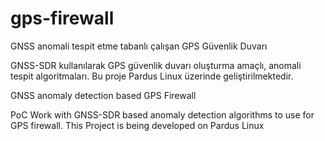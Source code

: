 # gps-firewall
GNSS anomali tespit etme tabanlı çalışan GPS Güvenlik Duvarı

GNSS-SDR kullanılarak GPS güvenlik duvarı oluşturma amaçlı, anomali tespit algoritmaları. 
Bu proje Pardus Linux üzerinde geliştirilmektedir.




GNSS anomaly detection based GPS Firewall

PoC Work with GNSS-SDR based anomaly detection algorithms to use for GPS firewall.
This Project is being developed on Pardus Linux 
